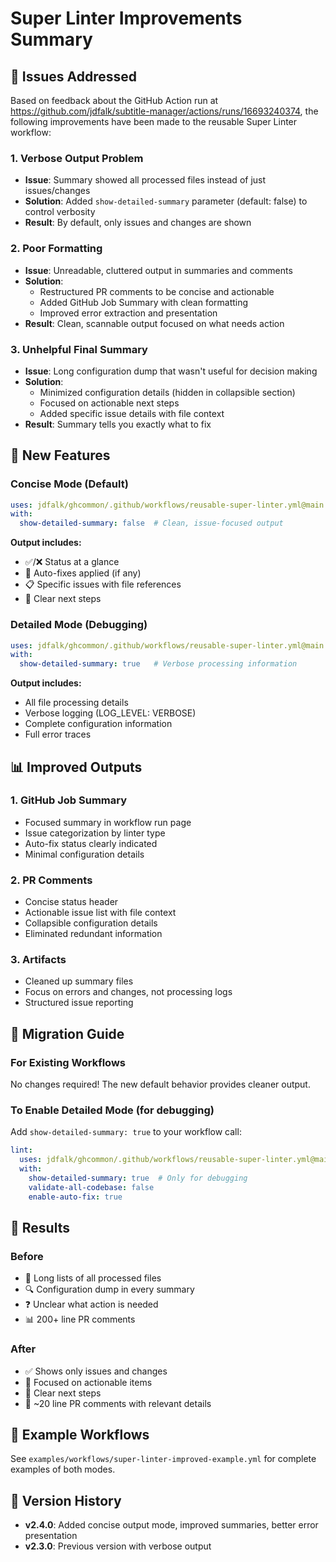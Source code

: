 <!--
file: docs/super-linter-improvements.md
version: 1.0.0
guid: 456e7890-f1a2-3b4c-5d6e-789012345678
-->

# Super Linter Improvements Summary

## 🎯 Issues Addressed

Based on feedback about the GitHub Action run at <https://github.com/jdfalk/subtitle-manager/actions/runs/16693240374>, the following improvements have been made to the reusable Super Linter workflow:

### 1. **Verbose Output Problem**

- **Issue**: Summary showed all processed files instead of just issues/changes
- **Solution**: Added `show-detailed-summary` parameter (default: false) to control verbosity
- **Result**: By default, only issues and changes are shown

### 2. **Poor Formatting**

- **Issue**: Unreadable, cluttered output in summaries and comments
- **Solution**:
  - Restructured PR comments to be concise and actionable
  - Added GitHub Job Summary with clean formatting
  - Improved error extraction and presentation
- **Result**: Clean, scannable output focused on what needs action

### 3. **Unhelpful Final Summary**

- **Issue**: Long configuration dump that wasn't useful for decision making
- **Solution**:
  - Minimized configuration details (hidden in collapsible section)
  - Focused on actionable next steps
  - Added specific issue details with file context
- **Result**: Summary tells you exactly what to fix

## 🔧 New Features

### Concise Mode (Default)

```yaml
uses: jdfalk/ghcommon/.github/workflows/reusable-super-linter.yml@main
with:
  show-detailed-summary: false  # Clean, issue-focused output
```

**Output includes:**

- ✅/❌ Status at a glance
- 🔧 Auto-fixes applied (if any)
- 📋 Specific issues with file references
- 🔧 Clear next steps

### Detailed Mode (Debugging)

```yaml
uses: jdfalk/ghcommon/.github/workflows/reusable-super-linter.yml@main
with:
  show-detailed-summary: true   # Verbose processing information
```

**Output includes:**

- All file processing details
- Verbose logging (LOG_LEVEL: VERBOSE)
- Complete configuration information
- Full error traces

## 📊 Improved Outputs

### 1. GitHub Job Summary

- Focused summary in workflow run page
- Issue categorization by linter type
- Auto-fix status clearly indicated
- Minimal configuration details

### 2. PR Comments

- Concise status header
- Actionable issue list with file context
- Collapsible configuration details
- Eliminated redundant information

### 3. Artifacts

- Cleaned up summary files
- Focus on errors and changes, not processing logs
- Structured issue reporting

## 🔄 Migration Guide

### For Existing Workflows

No changes required! The new default behavior provides cleaner output.

### To Enable Detailed Mode (for debugging)

Add `show-detailed-summary: true` to your workflow call:

```yaml
lint:
  uses: jdfalk/ghcommon/.github/workflows/reusable-super-linter.yml@main
  with:
    show-detailed-summary: true  # Only for debugging
    validate-all-codebase: false
    enable-auto-fix: true
```

## 🎯 Results

### Before

- 📄 Long lists of all processed files
- 🔍 Configuration dump in every summary
- ❓ Unclear what action is needed
- 📊 200+ line PR comments

### After

- ✅ Shows only issues and changes
- 🎯 Focused on actionable items
- 📝 Clear next steps
- 📄 ~20 line PR comments with relevant details

## 📁 Example Workflows

See `examples/workflows/super-linter-improved-example.yml` for complete examples of both modes.

## 🚀 Version History

- **v2.4.0**: Added concise output mode, improved summaries, better error presentation
- **v2.3.0**: Previous version with verbose output
